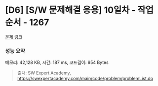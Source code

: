 # [D6] [S/W 문제해결 응용] 10일차 - 작업순서 - 1267 

[문제 링크](https://swexpertacademy.com/main/code/problem/problemDetail.do?contestProbId=AV18TrIqIwUCFAZN) 

### 성능 요약

메모리: 42,128 KB, 시간: 187 ms, 코드길이: 954 Bytes



> 출처: SW Expert Academy, https://swexpertacademy.com/main/code/problem/problemList.do